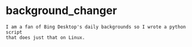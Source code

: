 # background_changer
~~~~~~~~~~~~~~~~~~~~~~~~~~~~~~~~~~~~~~~~~~~~~~~~~~~~~~~~~~~~~~~~~~~~~~~~~~
I am a fan of Bing Desktop's daily backgrounds so I wrote a python script
that does just that on Linux.
